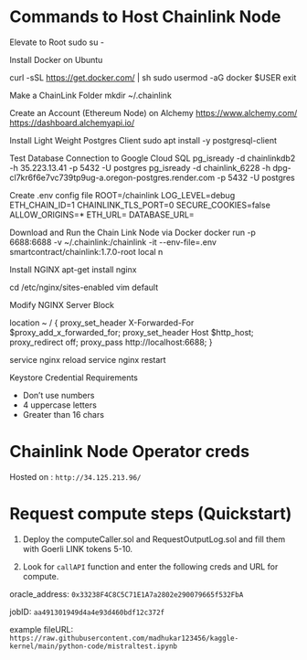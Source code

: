 

# Commands to Host Chainlink Node

Elevate to Root 
sudo su -

Install Docker on Ubuntu

curl -sSL https://get.docker.com/ | sh
sudo usermod -aG docker $USER
exit

Make a ChainLink Folder
mkdir ~/.chainlink

Create an Account (Ethereum Node) on Alchemy
https://www.alchemy.com/
https://dashboard.alchemyapi.io/

Install Light Weight Postgres Client
sudo apt install -y postgresql-client

Test Database Connection to Google Cloud SQL
pg_isready -d chainlinkdb2 -h 35.223.13.41 -p 5432 -U postgres
pg_isready -d chainlink_6228 -h dpg-cl7kr6f6e7vc739tp9ug-a.oregon-postgres.render.com -p 5432 -U postgres

Create .env config file
ROOT=/chainlink
LOG_LEVEL=debug
ETH_CHAIN_ID=1
CHAINLINK_TLS_PORT=0
SECURE_COOKIES=false
ALLOW_ORIGINS=*
ETH_URL=
DATABASE_URL=


Download and Run the Chain Link Node via Docker
docker run -p 6688:6688 -v ~/.chainlink:/chainlink -it --env-file=.env smartcontract/chainlink:1.7.0-root local n

Install NGINX
apt-get install nginx

cd /etc/nginx/sites-enabled
vim default

Modify NGINX Server Block

 location ~ / {
    proxy_set_header X-Forwarded-For $proxy_add_x_forwarded_for;
    proxy_set_header Host $http_host;
    proxy_redirect off;
    proxy_pass http://localhost:6688;
 }

service nginx reload
service nginx restart

Keystore Credential Requirements
- Don’t use numbers
- 4 uppercase letters
- Greater than 16 chars

# Chainlink Node Operator creds

Hosted on  :
`
http://34.125.213.96/
`

# Request compute steps (Quickstart)

1. Deploy the computeCaller.sol and RequestOutputLog.sol and fill them with Goerli LINK tokens 5-10.

2. Look for `callAPI` function and enter the following creds and URL for compute.

oracle_address: `0x33238F4C8C5C71E1A7a2802e290079665f532FbA`

jobID: `aa491301949d4a4e93d460bdf12c372f`

example fileURL: `https://raw.githubusercontent.com/madhukar123456/kaggle-kernel/main/python-code/mistraltest.ipynb`